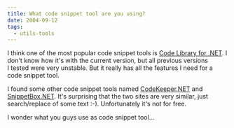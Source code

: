 ```yaml
---
title: What code snippet tool are you using?
date: 2004-09-12
tags: 
  - utils-tools
---
```


I think one of the most popular code snippet tools is [Code Library for .NET](http://dotnet.4all.cc/). I don't know how it's with the current version, but all previous versions I tested were very unstable. But it really has all the features I need for a code snippet tool.

I found some other code snippet tools named [CodeKeeper.NET](http://www.dasain.com/news.htm) and [SnippetBox.NET](http://www.snippetbox.net/). It's surprising that the two sites are very similar, just search/replace of some text :-). Unfortunately it's not for free.

I wonder what you guys use as code snippet tool...
